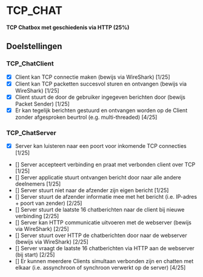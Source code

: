 # TCP_CHAT
**TCP Chatbox met geschiedenis via HTTP (25%)**

## Doelstellingen
### TCP_ChatClient
- [x] Client kan TCP connectie maken (bewijs via WireShark) [1/25]
- [x] Client kan TCP packetten succesvol sturen en ontvangen (bewijs via WireShark) [1/25]
- [x] Client stuurt de door de gebruiker ingegeven berichten door (bewijs Packet Sender) [1/25]
- [x] Er kan tegelijk berichten gestuurd en ontvangen worden op de Client zonder afgesproken beurtrol (e.g. multi-threaded) [4/25]

### TCP_ChatServer
- [x] Server kan luisteren naar een poort voor inkomende TCP connecties [1/25]
- [] Server accepteert verbinding en praat met verbonden client over TCP [1/25]
- [] Server applicatie stuurt ontvangen bericht door naar alle andere deelnemers [1/25]
- [] Server stuurt niet naar de afzender zijn eigen bericht [1/25]
- [] Server stuurt de afzender informatie mee met het bericht (i.e. IP-adres + poort van zender) [2/25]
- [] Server stuurt de laatste 16 chatberichten naar de client bij nieuwe verbinding [2/25]
- [] Server kan HTTP communicatie uitvoeren met de webserver (bewijs via WireShark) [2/25]
- [] Server stuurt over HTTP de chatberichten door naar de webserver (bewijs via WireShark) [2/25]
- [] Server vraagt de laatste 16 chatberichten via HTTP aan de webserver (bij start) [2/25]
- [] Er kunnen meerdere Clients simultaan verbonden zijn en chatten met elkaar (i.e. assynchroon of synchroon verwerkt op de server) [4/25]
